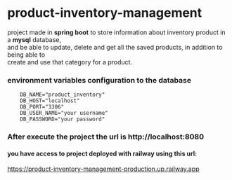 # product-inventory-management

project made in **spring boot** to store information about inventory product in a **mysql** database,   
and be able to update, delete and get all the saved products, in addition to being able to   
create and use that category for a product.

### environment variables configuration to the database
```
    DB_NAME="product_inventory"
    DB_HOST="localhost"
    DB_PORT="3306"
    DB_USER_NAME="your username"
    DB_PASSWORD="your password"
```

### After execute the project the url is http://localhost:8080  

#### you have access to project deployed with railway using this url:  
https://product-inventory-management-production.up.railway.app

